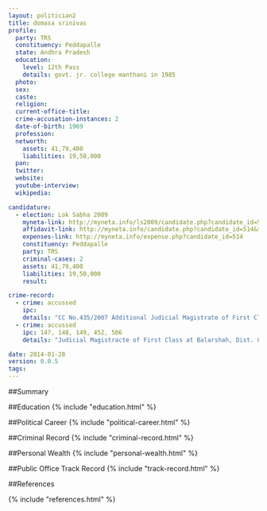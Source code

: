 ```yaml
---
layout: politician2
title: domasa srinivas
profile: 
  party: TRS
  constituency: Peddapalle
  state: Andhra Pradesh
  education: 
    level: 12th Pass
    details: govt. jr. college manthani in 1985
  photo: 
  sex: 
  caste: 
  religion: 
  current-office-title: 
  crime-accusation-instances: 2
  date-of-birth: 1969
  profession: 
  networth: 
    assets: 41,79,400
    liabilities: 19,50,000
  pan: 
  twitter: 
  website: 
  youtube-interview: 
  wikipedia: 

candidature: 
  - election: Lok Sabha 2009
    myneta-link: http://myneta.info/ls2009/candidate.php?candidate_id=514
    affidavit-link: http://myneta.info/candidate.php?candidate_id=514&scan=original
    expenses-link: http://myneta.info/expense.php?candidate_id=514
    constituency: Peddapalle 
    party: TRS
    criminal-cases: 2
    assets: 41,79,400
    liabilities: 19,50,000
    result:  

crime-record: 
  - crime: accussed
    ipc: 
    details: "CC No.435/2007 Additional Judicial Magistrate of First Class at Karimnagar." 
  - crime: accussed
    ipc: 147, 148, 149, 452, 506
    details: "Judicial Magistracte of First Class at Balarshah, Dist. Chandrapur of Maharastra State. FIR NO- 131/1998" 

date: 2014-01-28
version: 0.0.5
tags: 
---
```

##Summary


##Education
{% include "education.html" %}


##Political Career
{% include "political-career.html" %}


##Criminal Record
{% include "criminal-record.html" %}


##Personal Wealth
{% include "personal-wealth.html" %}


##Public Office Track Record
{% include "track-record.html" %}


##References


{% include "references.html" %}